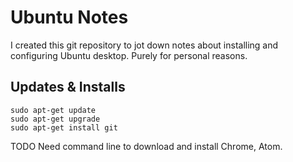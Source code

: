# Ubuntu Notes

I created this git repository to jot down notes about installing and configuring Ubuntu desktop. Purely for personal reasons.

## Updates & Installs

    sudo apt-get update
    sudo apt-get upgrade
    sudo apt-get install git


TODO Need command line to download and install Chrome, Atom.
